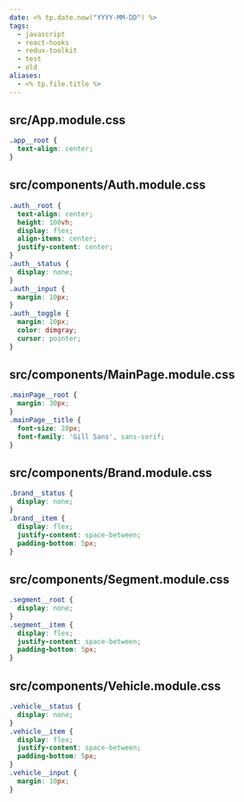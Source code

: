```yaml
---
date: <% tp.date.now("YYYY-MM-DD") %>
tags:
  - javascript
  - react-hooks
  - redux-toolkit
  - test
  - old
aliases:
  - <% tp.file.title %>
---
```


## src/App.module.css

```css
.app__root {
  text-align: center;
}
```

## src/components/Auth.module.css

```css
.auth__root {
  text-align: center;
  height: 100vh;
  display: flex;
  align-items: center;
  justify-content: center;
}
.auth__status {
  display: none;
}
.auth__input {
  margin: 10px;
}
.auth__toggle {
  margin: 10px;
  color: dimgray;
  cursor: pointer;
}
```

## src/components/MainPage.module.css

```css
.mainPage__root {
  margin: 30px;
}
.mainPage__title {
  font-size: 28px;
  font-family: 'Gill Sans', sans-serif;
}
```

## src/components/Brand.module.css

```css
.brand__status {
  display: none;
}
.brand__item {
  display: flex;
  justify-content: space-between;
  padding-bottom: 5px;
}
```

## src/components/Segment.module.css

```css
.segment__root {
  display: none;
}
.segment__item {
  display: flex;
  justify-content: space-between;
  padding-bottom: 5px;
}
```

## src/components/Vehicle.module.css

```css
.vehicle__status {
  display: none;
}
.vehicle__item {
  display: flex;
  justify-content: space-between;
  padding-bottom: 5px;
}
.vehicle__input {
  margin: 10px;
}
```
